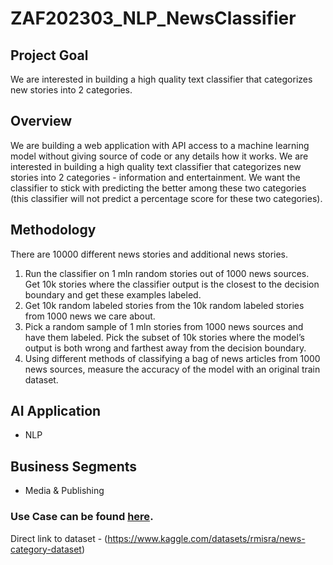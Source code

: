 # ZAF202303_NLP_NewsClassifier

## Project Goal

We are interested in building a high quality text classifier that categorizes new stories into 2 categories.

## Overview
We are building a web application with API access to a machine learning model without giving source of code or any details how it works. We are interested in building a high quality text classifier that categorizes new stories into 2 categories - information and entertainment. We want the classifier to stick with predicting the better among these two categories (this classifier will not predict a percentage score for these two categories).

## Methodology

There are 10000 different news stories and additional news stories.
1. Run the classifier on 1 mln random stories out of 1000 news sources. Get 10k stories where the classifier output is the closest to the decision boundary and get these examples labeled.
2. Get 10k random labeled stories from the 10k random labeled stories from 1000 news we care about.
3. Pick a random sample of 1 mln stories from 1000 news sources and have them labeled. Pick the subset of 10k stories where the model’s output is both wrong and farthest away from the decision boundary.
4. Using different methods of classifying a bag of news articles from 1000 news sources, measure the accuracy of the model with an original train dataset.

## AI Application
- NLP

## Business Segments
- Media & Publishing




### Use Case can be found [here](https://docs.google.com/document/d/1zDueu4PD7Nwj_7dxiXWyluaCejUx2fpI2ebWugNL39k/edit?usp=sharing).
 Direct link to dataset - (https://www.kaggle.com/datasets/rmisra/news-category-dataset)
